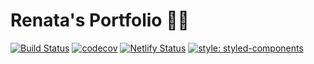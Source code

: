 # Renata's Portfolio 👩‍💻

[![Build Status](https://travis-ci.com/renatadev/portfolio.svg?branch=master)](https://travis-ci.com/renatadev/portfolio)
[![codecov](https://codecov.io/gh/renatadev/portfolio/branch/master/graph/badge.svg)](https://codecov.io/gh/renatadev/portfolio)
[![Netlify Status](https://api.netlify.com/api/v1/badges/03dca51c-5974-483e-b820-eb9515932ec0/deploy-status)](https://app.netlify.com/sites/renatadev/deploys)
[![style: styled-components](https://img.shields.io/badge/style-%F0%9F%92%85%20styled--components-orange.svg?colorB=daa357&colorA=db748e)](https://github.com/styled-components/styled-components)

